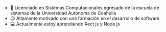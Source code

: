 - 👋 Licenciado en Sistemas Computacionales egresado de la escuela de sistemas de la Universidad Autonoma de Coahuila
- 😉 Altamente motivado con una formación en el desarrollo de software.
- 💻 Actualmente estoy aprendiendo Rect js y Node js
 
  
  

<!---
MarcoG8512/MarcoG8512 is a ✨ special ✨ repository because its `README.md` (this file) appears on your GitHub profile.
You can click the Preview link to take a look at your changes.
--->
